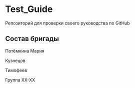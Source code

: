 # Test_Guide
Репозиторий для проверки своего руководства по GitHub
## Состав бригады

Потёмкина Мария

Кузнецов

Тимофеев

Группа ХХ-ХХ
